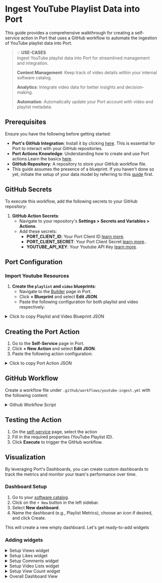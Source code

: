 # Ingest YouTube Playlist Data into Port
This guide provides a comprehensive walkthrough for creating a self-service action in Port that uses a GitHub workflow to automate the ingestion of YouTube playlist data into Port.

> 💡 **USE-CASES**  
> Ingest YouTube playlist data into Port for streamlined management and integration.
> 
>  **Content Management**: Keep track of video details within your internal software catalog.
>
>  **Analytics**: Integrate video data for better insights and decision-making.
>
>  **Automation**: Automatically update your Port account with video and playlist metadata.

## Prerequisites

Ensure you have the following before getting started:

- **Port's GitHub Integration**: Install it by clicking [here](https://github.com/apps/getport-io/installations/select_target). This is essential for Port to interact with your GitHub repositories.
- **Port Actions Knowledge**: Understanding how to create and use Port actions.Learn the basics [here](https://docs.getport.io/actions-and-automations/create-self-service-experiences/setup-ui-for-action/).
- **GitHub Repository**: A repository to store your GitHub workflow file.
- This guide assumes the presence of a blueprint. If you haven't done so yet, initiate the setup of your data model by referring to this [guide](https://docs.getport.io/build-your-software-catalog/customize-integrations/configure-data-model/) first.

## GitHub Secrets

To execute this workflow, add the following secrets to your GitHub repository:

1. **GitHub Action Secrets**:
   - Navigate to your repository's **Settings > Secrets and Variables > Actions**.
   - Add these secrets:
     - **PORT_CLIENT_ID**: Your Port Client ID [learn more](https://docs.getport.io/build-your-software-catalog/custom-integration/api/#find-your-port-credentials).
     - **PORT_CLIENT_SECRET**: Your Port Client Secret [learn more](https://docs.getport.io/build-your-software-catalog/custom-integration/api/#find-your-port-credentials)..
     - **YOUTUBE_API_KEY**: Your Youtube API Key [learn more](https://developers.google.com/youtube/v3/docs#calling-the-api).

## Port Configuration

### Import Youtube Resources

1. **Create the `playlist` and `video` blueprints**:
   - Navigate to the [Builder](https://app.getport.io/settings/data-model) page in Port.
   - Click **+ Blueprint** and select **Edit JSON**.
   - Paste the following configuration for both playlist and video respectively:

  <details>
  <summary>Click to copy Playlist and Video Blueprint JSON</summary>

   ```json
{
     "identifier": "playlist",
     "description": "This blueprint represents a YouTube playlist",
     "title": "playlist",
     "icon": "Widget",
     "schema": {
       "properties": {
         "playlistId": {
           "type": "string",
           "title": "Playlist ID"
         },
         "title": {
           "type": "string",
           "title": "Title"
         },
         "description": {
           "type": "string",
           "title": "Description"
         },
         "thumbnailUrl": {
           "type": "string",
           "title": "Thumbnail URL"
         },
         "videoCount": {
           "type": "number",
           "title": "Number of Videos"
         },
         "created_at": {
           "type": "string",
           "title": "Published At"
         }
       },
       "required": ["playlistId", "title"]
     }
}
```



   ```json
{
    "identifier": "video",
    "description": "This blueprint represents a video in our software catalog",
    "title": "video",
    "icon": "Widget",
    "schema": {
      "properties": {
        "videoId": {
          "type": "string",
          "title": "Video ID"
        },
        "title": {
          "type": "string",
          "title": "Title"
        },
        "description": {
          "type": "string",
          "title": "Description"
        },
        "thumbnailUrl": {
          "type": "string",
          "title": "Thumbnail URL"
        },
        "duration": {
          "type": "string",
          "title": "Duration"
        },
        "viewCount": {
          "type": "number",
          "title": "View Count"
        },
        "likeCount": {
          "type": "number",
          "title": "Like Count"
        },
        "commentCount": {
          "type": "number",
          "title": "Comment Count"
        }
      },
      "required": ["videoId", "title"]
    },
    "relations": {
      "belongs_to_playlist": {
        "title": "Belongs to Playlist",
        "target": "playlist",
        "required": false,
        "many": false
      }
    }
```
</details>

## Creating the Port Action

1. Go to the **Self-Service** page in Port.
2. Click **+ New Action** and select **Edit JSON**.
3. Paste the following action configuration:

<details>
<summary>Click to copy Port Action JSON</summary>
   
:::💡Tip

- `<GITHUB-ORG>` – your GitHub organization or user name.
- `<GITHUB-REPO-NAME>` – your GitHub repository name.

:::
  
   ```json
   {
      "identifier": "ingest-youtube-playlist",
      "title": "Ingest Youtube Playlist",
      "icon": "Youtrack",
      "trigger": {
        "type": "self-service",
        "operation": "CREATE",
        "userInputs": {
          "properties": {
            "playlistid": {
              "type": "string",
              "title": "playlistid"
            }
          },
          "required": [
            "playlistid"
          ],
          "order": []
        },
        "blueprintIdentifier": "playlist"
      },
      "invocationMethod": {
        "type": "GITHUB",
        "org": "<GITHUB-ORG>",
        "repo": "<GITHUB-REPO-NAME>",
        "workflow": "youtube-ingest.yml",
        "workflowInputs": {
          "{{ spreadValue() }}": "{{ .inputs }}",
          "port_context": {
            "runId": "{{ .run.id }}",
            "blueprint": "{{ .action.blueprint }}"
          }
        },
        "reportWorkflowStatus": true
      },
      "requiredApproval": false
    }
   
   ```
 </details>

## GitHub Workflow

Create a workflow file under `.github/workflows/youtube-ingest.yml` with the following content:

<details>
<summary>Github Workflow Script</summary>
  
```yaml
name: Update Port with YouTube Playlist Data

on:
  workflow_dispatch:
    inputs:
      playlistid:
        description: 'ID of the YouTube playlist'
        required: true
      port_context:
        description: 'Port context payload'
        required: true

jobs:
  prepare_token:
    runs-on: ubuntu-latest
    env:
      PORT_CLIENT_ID: ${{ secrets.PORT_CLIENT_ID }}
      PORT_CLIENT_SECRET: ${{ secrets.PORT_CLIENT_SECRET }}
    steps:
      - name: Create Data Directory
        run: mkdir -p data

      - name: Generate Access Token
        run: |
          set -e
          PORT_CLIENT_ID=$(echo "$PORT_CLIENT_ID" | xargs)
          PORT_CLIENT_SECRET=$(echo "$PORT_CLIENT_SECRET" | xargs)
          
          response=$(curl -s -X POST "https://api.getport.io/v1/auth/access_token" \
            -H "Content-Type: application/json" \
            -d "{\"clientId\": \"$PORT_CLIENT_ID\", \"clientSecret\": \"$PORT_CLIENT_SECRET\"}")
          
          ACCESS_TOKEN=$(echo "$response" | jq -r '.accessToken')
          echo "Bearer $ACCESS_TOKEN" > data/token.txt

      - name: Upload Token Artifact
        uses: actions/upload-artifact@v4
        with:
          name: port-token
          path: data/token.txt
          retention-days: 1

  fetch_playlist_metadata:
    needs: prepare_token
    runs-on: ubuntu-latest
    env:
      YOUTUBE_API_KEY: ${{ secrets.YOUTUBE_API_KEY }}
      PLAYLIST_ID: ${{ inputs.playlistid }}
    outputs:
      playlist_id: ${{ steps.fetch_metadata.outputs.PLAYLIST_ID }}
      playlist_data: ${{ steps.fetch_metadata.outputs.PLAYLIST_DATA }}
    steps:
      - name: Download Token Artifact
        uses: actions/download-artifact@v4
        with:
          name: port-token
          path: data

      - name: Load Token
        run: |
          TOKEN=$(cat data/token.txt)
          echo "ACCESS_TOKEN=$TOKEN" >> $GITHUB_ENV

      - name: Send Start Logs to Port
        id: start_log
        run: |
          set -e
          PORT_RUN_ID=$(echo '${{ inputs.port_context }}' | jq -r '.runId')
          curl -L "https://api.getport.io/v1/actions/runs/$PORT_RUN_ID/logs" \
            -H "Content-Type: application/json" \
            -H "Authorization: $ACCESS_TOKEN" \
            -d '{
              "message": "Metadata fetch of playlist has commenced PLAYLIST_ID - '$PLAYLIST_ID'",
              "statusLabel": "Fetching Playlist"
            }'

      - name: Fetch YouTube Playlist Metadata
        id: fetch_metadata
        run: |
          playlist_response=$(curl -s "https://www.googleapis.com/youtube/v3/playlists?part=snippet,contentDetails,status&id=${PLAYLIST_ID}&key=${YOUTUBE_API_KEY}")
          playlist_id=$(echo $playlist_response | jq -r '.items[0].id')
          
          if [ -z "$playlist_id" ]; then
            echo "Failed to fetch playlist details. Exiting."
            exit 1
          fi
          playlist_data=$(echo $playlist_response | jq -c '.items[0] | {
            identifier: .id,
            title: .snippet.title,
            properties: {
              playlistId: .id,
              title: .snippet.title,
              description: .snippet.description,
              thumbnailUrl: .snippet.thumbnails.default.url,
              videoCount: .contentDetails.itemCount,
              created_at: .snippet.publishedAt
            }
          }')
          echo "PLAYLIST_ID=$playlist_id" >> $GITHUB_OUTPUT
          echo "PLAYLIST_DATA=$playlist_data" >> $GITHUB_OUTPUT

      - name: Send Completion Logs to Port
        if: success()
        run: |
          PORT_RUN_ID=$(echo '${{ inputs.port_context }}' | jq -r '.runId')
          curl -L "https://api.getport.io/v1/actions/runs/$PORT_RUN_ID/logs" \
            -H "Content-Type: application/json" \
            -H "Authorization: $ACCESS_TOKEN" \
            -d '{
              "message": "Successfully fetched playlist metadata PLAYLIST_ID - '$PLAYLIST_ID'",
              "statusLabel": "Playlist Fetched"
            }'

  push_playlist_to_port:
    needs: fetch_playlist_metadata
    runs-on: ubuntu-latest
    env:
      PLAYLIST_ID: ${{ inputs.playlistid }}
    steps:
      - name: Download Token Artifact
        uses: actions/download-artifact@v4
        with:
          name: port-token
          path: data

      - name: Load Token
        run: |
          TOKEN=$(cat data/token.txt)
          echo "ACCESS_TOKEN=$TOKEN" >> $GITHUB_ENV

      - name: Send Start Logs to Port
        run: |
          PORT_RUN_ID=$(echo '${{ inputs.port_context }}' | jq -r '.runId')
          curl -L "https://api.getport.io/v1/actions/runs/$PORT_RUN_ID/logs" \
            -H "Content-Type: application/json" \
            -H "Authorization: $ACCESS_TOKEN" \
            -d '{
              "message": "ingesting playlist data to Port has commenced PLAYLIST_ID - '$PLAYLIST_ID'",
              "statusLabel": "ingesting Playlist to Port"
            }'

      - name: Push Playlist Data to Port
        run: |
          playlist_entity='${{ needs.fetch_playlist_metadata.outputs.playlist_data }}'
          
          response=$(curl -s -w "%{http_code}" -X POST "https://api.getport.io/v1/blueprints/playlist/entities?upsert=true" \
            -H "Authorization: $ACCESS_TOKEN" \
            -H "Content-Type: application/json" \
            -d "$playlist_entity")
          
          if [[ "${response: -3}" != "200" && "${response: -3}" != "201" ]]; then
            echo "Failed to push playlist to Port. Response: $response"
            exit 1
          fi

      - name: Send Completion Logs to Port
        if: success()
        run: |
          PORT_RUN_ID=$(echo '${{ inputs.port_context }}' | jq -r '.runId')
          curl -L "https://api.getport.io/v1/actions/runs/$PORT_RUN_ID/logs" \
            -H "Content-Type: application/json" \
            -H "Authorization: $ACCESS_TOKEN" \
            -d '{
              "message": "Successfully ingested playlist data to Port PLAYLIST_ID - '$PLAYLIST_ID'",
              "statusLabel": "Playlist ingested"
            }'

  fetch_and_ingest_videos:
    needs: push_playlist_to_port
    runs-on: ubuntu-latest
    env:
      YOUTUBE_API_KEY: ${{ secrets.YOUTUBE_API_KEY }}
      PLAYLIST_ID: ${{ inputs.playlistid }}
    steps:
      - name: Download Token Artifact
        uses: actions/download-artifact@v4
        with:
          name: port-token
          path: data

      - name: Load Token
        run: |
          TOKEN=$(cat data/token.txt)
          echo "ACCESS_TOKEN=$TOKEN" >> $GITHUB_ENV

      - name: Send Start Logs to Port
        run: |
          PORT_RUN_ID=$(echo '${{ inputs.port_context }}' | jq -r '.runId')
          curl -L "https://api.getport.io/v1/actions/runs/$PORT_RUN_ID/logs" \
            -H "Content-Type: application/json" \
            -H "Authorization: $ACCESS_TOKEN" \
            -d '{
              "message": "Extraction and ingesting of video data from YouTube has commenced PLAYLIST_ID - '$PLAYLIST_ID'",
              "statusLabel": "Fetching and ingesting Videos"
            }'

      - name: Collect Video Data and Ingest
        id: collect_videos
        run: |
          # Process playlist videos
          next_page_token=""
          while :; do
            echo "Fetching playlist page${next_page_token:+ with token $next_page_token}..."
            
            url="https://www.googleapis.com/youtube/v3/playlistItems?part=snippet&maxResults=50&playlistId=${PLAYLIST_ID}&key=${YOUTUBE_API_KEY}${next_page_token:+&pageToken=$next_page_token}"
            response=$(curl -s "$url")
            
            # Check for API errors
            if [ "$(echo "$response" | jq -r '.error.code // empty')" != "" ]; then
              echo "YouTube API Error: $(echo "$response" | jq -r '.error.message')"
              exit 1
            fi
            
            next_page_token=$(echo "$response" | jq -r '.nextPageToken // empty')
            video_ids=$(echo "$response" | jq -r '.items[].snippet.resourceId.videoId')
            
            for video_id in $video_ids; do
              echo "Processing video ID: $video_id"
              
              video_details=$(curl -s "https://www.googleapis.com/youtube/v3/videos?part=snippet,contentDetails,statistics&id=$video_id&key=${YOUTUBE_API_KEY}")
              
              # Extract video details
              video_title=$(echo "$video_details" | jq -r '.items[0].snippet.title')
              video_description=$(echo "$video_details" | jq -r '.items[0].snippet.description')
              video_thumbnail=$(echo "$video_details" | jq -r '.items[0].snippet.thumbnails.default.url')
              video_duration=$(echo "$video_details" | jq -r '.items[0].contentDetails.duration')
              video_view_count=$(echo "$video_details" | jq -r '.items[0].statistics.viewCount // "0"')
              video_like_count=$(echo "$video_details" | jq -r '.items[0].statistics.likeCount // "0"')
              video_comment_count=$(echo "$video_details" | jq -r '.items[0].statistics.commentCount // "0"')
              
              # Create video entity in Port
              video_entity=$(jq -n \
                --arg id "$video_id" \
                --arg title "$video_title" \
                --arg description "$video_description" \
                --arg thumbnailUrl "$video_thumbnail" \
                --arg duration "$video_duration" \
                --arg viewCount "$video_view_count" \
                --arg likeCount "$video_like_count" \
                --arg commentCount "$video_comment_count" \
                --arg playlist_id "$PLAYLIST_ID" \
                '{
                  identifier: $id,
                  title: $title,
                  properties: {
                    videoId: $id,
                    title: $title,
                    description: $description,
                    thumbnailUrl: $thumbnailUrl,
                    duration: $duration,
                    viewCount: ($viewCount | tonumber),
                    likeCount: ($likeCount | tonumber),
                    commentCount: ($commentCount | tonumber)
                  },
                  relations: {
                    belongs_to_playlist: $playlist_id
                  }
                }')
              
              response=$(curl --http1.1 -s -w "\n%{http_code}" -X POST "https://api.getport.io/v1/blueprints/video/entities?upsert=true" \
                -H "Authorization: $ACCESS_TOKEN" \
                -H "Content-Type: application/json" \
                -d "$video_entity")
              
              http_code=$(echo "$response" | tail -n1)
              body=$(echo "$response" | sed '$d')
              
              if [[ ! "$http_code" =~ ^2[0-9][0-9]$ ]]; then
                echo "Failed to push video to Port. HTTP code: $http_code"
                echo "Response Body: $body"
                continue
              fi
              
              echo "Successfully processed video: $video_id"
            done
            
            if [ -z "$next_page_token" ]; then
              echo "No more pages to process"
              break
            fi
          done

      - name: Send Completion Logs to Port
        if: success()
        run: |
          PORT_RUN_ID=$(echo '${{ inputs.port_context }}' | jq -r '.runId')
          curl -L "https://api.getport.io/v1/actions/runs/$PORT_RUN_ID/logs" \
            -H "Content-Type: application/json" \
            -H "Authorization: $ACCESS_TOKEN" \
            -d '{
              "message": "Successfully fetched and ingested all videos PLAYLIST_ID - '$PLAYLIST_ID'",
              "statusLabel": "Videos Fetched and ingested"
            }'

      - name: Handle Job Completion
        if: always()
        run: |
          PORT_RUN_ID=$(echo '${{ inputs.port_context }}' | jq -r '.runId')
          if [[ "$?" == "0" ]]; then
            STATUS_LABEL="Success"
            MESSAGE="Successfully ingested Youtube data to Port!"
          else
            STATUS_LABEL="Failed"
            MESSAGE="Failed to complete video processing"
          fi
          
          curl -L "https://api.getport.io/v1/actions/runs/$PORT_RUN_ID/logs" \
            -H "Content-Type: application/json" \
            -H "Authorization: $ACCESS_TOKEN" \
            -d "{
              \"message\": \"$MESSAGE\",
              \"statusLabel\": \"$STATUS_LABEL\"
            }"
```
</details>


## Testing the Action

1. On the [self-service](https://app.getport.io/self-serve) page, select the action
2. Fill in the required properties (YouTube Playlist ID).
3. Click **Execute** to trigger the GitHub workflow.


## Visualization

By leveraging Port's Dashboards, you can create custom dashboards to track the metrics and monitor your team's performance over time.

### Dashboard Setup

1. Go to your [software catalog](https://app.getport.io/organization/catalog).
2. Click on the `+ New` button in the left sidebar.
3. Select **New dashboard**.
4. Name the dashboard (e.g., Playlist Metrics), choose an icon if desired, and click Create.
   
This will create a new empty dashboard. Let's get ready-to-add widgets


### Adding widgets
<details>
 <summary>Setup Views widget</summary>
   
   1. `Click +` Widget and select Number Chart.

   2. Title: Views, (add the metric icon).

   3. Select Aggregrate by property and choose video as the Blueprint.

   4. Select View Count as Property and Sum as the Function

   <img width="613" alt="image" src="https://github.com/user-attachments/assets/14fec310-7bf6-42ad-b9b7-5e850c234133">

   5. Click Save.

</details>


<details>
 <summary>Setup Likes widget</summary>
   
   1. `Click +` Widget and select Number Chart.

   2. Title: Likes, (add the star icon).

   3. Select Aggregrate by property and choose video as the Blueprint.

   4. Select Like Count as Property and Sum as the Function

   <img width="610" alt="image" src="https://github.com/user-attachments/assets/3cf8acb0-6645-40bb-b467-a2ffcb4043f5">

   5. Click Save.

</details>


<details>
 <summary>Setup Comments widget</summary>
   
   1. `Click +`Widget and select Number Chart.

   2. Title: Comments, (add the metric icon).

   3. Select Aggregrate by property and choose video as the Blueprint.

   4. Select Comment Count as Property and Sum as the Function

   <img width="610" alt="image" src="https://github.com/user-attachments/assets/9d484f27-aa48-4c81-ade3-bd1b720d9bed">

   5. Click Save.

</details>


<details>
 <summary>Setup Video Lists widget</summary>
   
   1. `Click +` Widget and select Table.

   2. Title: Video Lists, (add the store icon).

   3. Select Video as the Blueprint.

   4. Add Description and ThumbnailURL as excluded property.

   <img width="612" alt="image" src="https://github.com/user-attachments/assets/c947e440-908c-472a-8a58-8dd65c8fbc8e">

   5. Click Save.

</details>


<details>
 <summary>Setup View Count widget</summary>
   
   1. `Click +` Widget and select Pie Chart.

   2. Title: View Count, (add the pie icon).

   3. Choose video as the Blueprint.

   4. Select Breakdown Property as View Count

   <img width="605" alt="image" src="https://github.com/user-attachments/assets/0757af44-b6b3-45bd-9765-d9f5eea199df">

   4. Click Save.

</details>

<details>
 <summary>Overall Dashboard View</summary>

<img width="1104" alt="image" src="https://github.com/user-attachments/assets/8dd333a0-eb42-45fa-9f80-78d96f111238">

</details>
